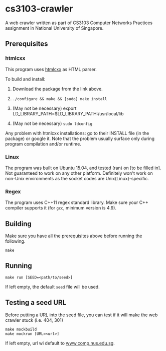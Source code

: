 # cs3103-crawler

A web crawler written as part of CS3103 Computer Networks Practices assignment in National University of Singapore.

## Prerequisites

### htmlcxx

This program uses [htmlcxx](http://htmlcxx.sourceforge.net/) as HTML parser.

To build and install:

1. Download the package from the link above.

2. `./configure && make && [sudo] make install`

3. (May not be necessary) export LD_LIBRARY_PATH=$LD_LIBRARY_PATH:/usr/local/lib

4. (May not be necessary) `sudo ldconfig`

Any problem with htmlcxx installations: go to their INSTALL file (in the package) or google it. Note that the problem usually surface only during program compilation and/or runtime.

### Linux

The program was built on Ubuntu 15.04, and tested (ran) on [to be filled in]. Not guaranteed to work on any other platform. Definitely won't work on non-Unix environments as the socket codes are Unix(Linux)-specific.

### Regex

The program uses C++11 regex standard library. Make sure your C++ compiler supports it (for `gcc`, minimum version is 4.9).

## Building

Make sure you have all the prerequisites above before running the following.

    make

## Running

    make run [SEED=<path/to/seed>]

If left empty, the default `seed` file will be used.

## Testing a seed URL

Before putting a URL into the seed file, you can test if it will make the web crawler stuck (i.e. 404, 301)

    make mockbuild
    make mockrun [URL=<url>]

If left empty, url wi default to www.comp.nus.edu.sg.
